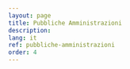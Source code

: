 ```yaml
---
layout: page
title: Pubbliche Amministrazioni
description: 
lang: it
ref: pubbliche-amministrazioni
order: 4
---
```



